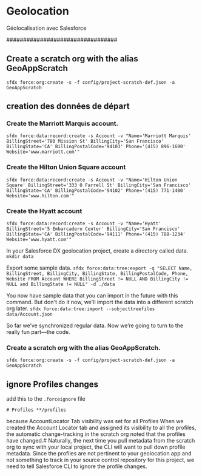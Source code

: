 # Geolocation

Géolocalisation avec Salesforce

#################################

## Create a scratch org with the alias GeoAppScratch

`sfdx force:org:create -s -f config/project-scratch-def.json -a GeoAppScratch`

## creation des données de départ

### Create the Marriott Marquis account.

`sfdx force:data:record:create -s Account -v "Name='Marriott Marquis' BillingStreet='780 Mission St' BillingCity='San Francisco' BillingState='CA' BillingPostalCode='94103' Phone='(415) 896-1600' Website='www.marriott.com'"`

### Create the Hilton Union Square account

`sfdx force:data:record:create -s Account -v "Name='Hilton Union Square' BillingStreet='333 O Farrell St' BillingCity='San Francisco' BillingState='CA' BillingPostalCode='94102' Phone='(415) 771-1400' Website='www.hilton.com'"`

### Create the Hyatt account

`sfdx force:data:record:create -s Account -v "Name='Hyatt' BillingStreet='5 Embarcadero Center' BillingCity='San Francisco' BillingState='CA' BillingPostalCode='94111' Phone='(415) 788-1234' Website='www.hyatt.com'"`

In your Salesforce DX geolocation project, create a directory called data.
`mkdir data`

Export some sample data.
`sfdx force:data:tree:export -q "SELECT Name, BillingStreet, BillingCity, BillingState, BillingPostalCode, Phone, Website FROM Account WHERE BillingStreet != NULL AND BillingCity != NULL and BillingState != NULL" -d ./data`

You now have sample data that you can import in the future with this command. But don't do it now, we'll import the data into a different scratch org later.
`sfdx force:data:tree:import --sobjecttreefiles data/Account.json`

So far we’ve synchronized regular data. Now we’re going to turn to the really fun part—the code.

### Create a scratch org with the alias GeoAppScratch.

`sfdx force:org:create -s -f config/project-scratch-def.json -a GeoAppScratch`

## ignore Profiles changes

add this to the `.forceignore` file

`# Profiles **/profiles`

because AccountLocator Tab visibility was set for all Profiles
When we created the Account Locator tab and assigned its visibility to all the profiles,
the automatic change-tracking in the scratch org noted that the profiles have changed.#
Naturally, the next time you pull metadata from the scratch org to sync with your local project,
the CLI will want to pull down profile metadata.
Since the profiles are not pertinent to your geolocation app
and not something to track in your source control repository for this project,
we need to tell Salesforce CLI to ignore the profile changes.
